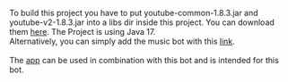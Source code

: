 To build this project you have to put youtube-common-1.8.3.jar and youtube-v2-1.8.3.jar into a libs dir inside this project. You can download them [here](https://github.com/lavalink-devs/youtube-source/releases). The Project is using Java 17.<br>
Alternatively, you can simply add the music bot with this [link](https://discord.com/oauth2/authorize?client_id=1178647694923792404). <br> <br>
The [app](https://github.com/xthesebx/musicbot-app) can be used in combination with this bot and is intended for this bot.
